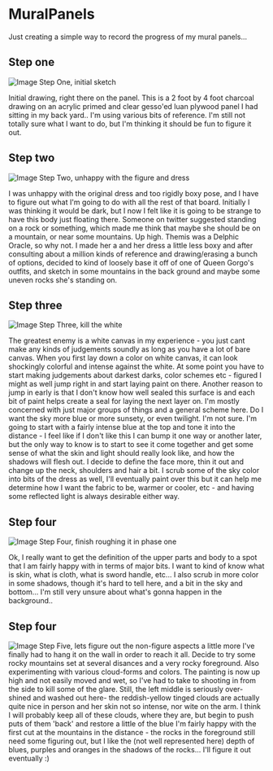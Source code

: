 # MuralPanels
Just creating a simple way to record the progress of my mural panels...

## Step one
![Image Step One, initial sketch](20160428_215622-1.jpg)

Initial drawing, right there on the panel.  This is a 2 foot by 4 foot charcoal drawing on an acrylic primed and clear gesso'ed luan plywood panel I had sitting in my back yard.. I'm using various bits of reference.  I'm still not totally sure what I want to do, but I'm thinking it should be fun to figure it out.

## Step two
![Image Step Two, unhappy with the figure and dress](20160430_183516-1.jpg)

I was unhappy with the original dress and too rigidly boxy pose, and I have to figure out what I'm going to do with all the rest of that board.  Initially I was thinking it would be dark, but I now I felt like it is going to be strange to have this body just floating there.  Someone on twitter suggested standing on a rock or something, which made me think that maybe she should be on a mountain, or near some mountains.  Up high.  Themis was a Delphic Oracle, so why not.  I made her a and her dress a little less boxy and after consulting about a million kinds of reference and drawing/erasing a bunch of options, decided to kind of loosely base it off of one of Queen Gorgo's outfits, and sketch in some mountains in the back ground and maybe some uneven rocks she's standing on.

## Step three
![Image Step Three, kill the white](IMG_20160502_210707.jpg)

The greatest enemy is a white canvas in my experience - you just cant make any kinds of judgements soundly as long as you have a lot of bare canvas.  When you first lay down a color on white canvas, it can look shockingly colorful and intense against the white. At some point you have to start making judgements about darkest darks, color schemes etc - figured I might as well jump right in and start laying paint on there.  Another reason to jump in early is that I don't know how well sealed this surface is and each bit of paint helps create a seal for laying the next layer on.  I'm mostly concerned with just major groups of things and a general scheme here.  Do I want the sky more blue or more sunsety, or even twilight.  I'm not sure.  I'm going to start with a fairly intense blue at the top and tone it into the distance - I feel like if I don't like this I can bump it one way or another later, but the only way to know is to start to see it come together and get some sense of what the skin and light should really look like, and how the shadows will flesh out.  I decide to define the face more, thin it out and change up the neck, shoulders and hair a bit. I scrub some of the sky color into bits of the dress as well, I'll eventually paint over this but it can help me determine how I want the fabric to be, warmer or cooler, etc - and having some reflected light is always desirable either way.

## Step four
![Image Step Four, finish roughing it in phase one](IMG_20160502_210707.jpg)

Ok, I really want to get the definition of the upper parts and body to a spot that I am fairly happy with in terms of major bits.  I want to kind of know what is skin, what is cloth, what is sword handle, etc... I also scrub in more color in some shadows, though it's hard to tell here, and a bit in the sky and bottom... I'm still very unsure about what's gonna happen in the background..

## Step four
![Image Step Five, lets figure out the non-figure aspects a little more](20160503_220120.jpg)
I've finally had to hang it on the wall in order to reach it all. Decide to try some rocky mountains set at several disances and a very rocky foreground.  Also experimenting with various cloud-forms and colors.  The painting is now up high and not easily moved and wet, so I've had to take to shooting in from the side to kill some of the glare.  Still, the left middle is seriously over-shined and washed out here- the reddish-yellow tinged clouds are actually quite nice in person and her skin not so intense, nor wite on the arm.  I think I will probably keep all of these clouds, where they are, but begin to push puts of them 'back' and restore a little of the blue I'm fairly happy with the first cut at the mountains in the distance - the rocks in the foreground still need some figuring out, but I like the (not well represented here) depth of blues, purples and oranges in the shadows of the rocks... I'll figure it out eventually :)  







